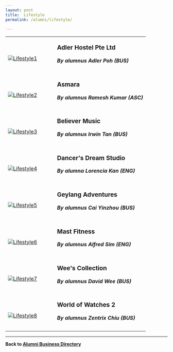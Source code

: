 ```yaml
---
layout: post
title:  Lifestyle
permalink: /alumni/lifestyle/

---
```


<div>
    <table>
        <tr>
            <td style="width:35%"><br>
                <a href="https://www.adlerhostel.com/">
                <image src="{{site.baseurl}}/images/MerchantLifetyle-AdlerHostel.jpeg" style="display:block;margin-left:auto;margin-right:auto;" alt="Lifestyle1">                                       </image>
                </a>
            </td>
            <td style="width:65%"><br>
                <h3 style="margin-top:0%">Adler Hostel Pte Ltd</h3>
                <h5 style="margin-top:0%"><i>By alumnus Adler Poh (BUS)</i></h5>
            </td>
         </tr>
        <tr>
            <td style="width:35%"><br>
                <a href="https://www.asmara.sg/">
                <image src="{{site.baseurl}}/images/MerchantLifetyle-Asmara.png" style="display:block;margin-left:auto;margin-right:auto;" alt="Lifestyle2">                          </image>
                </a>
            </td>
            <td style="width:65%"><br>
                <h3 style="margin-top:0%">Asmara</h3>
                <h5 style="margin-top:0%"><i>By alumnus Ramesh Kumar (ASC)</i></h5>
            </td>
         </tr>
        <tr>
            <td style="width:35%"><br>
                <a href="http://www.believermusic.com">
                <image src="{{site.baseurl}}/images/MerchantLifetyle-BelieverMusic.png" style="display:block;margin-left:auto;margin-right:auto;" alt="Lifestyle3">                                       </image>
                </a>
            </td>
            <td style="width:65%"><br>
                <h3 style="margin-top:0%">Believer Music</h3>
                <h5 style="margin-top:0%"><i>By alumnus Irwin Tan (BUS)</i></h5>
            </td>
         </tr>
        <tr>
            <td style="width:35%"><br>
                <a href="https://dancersdreamstudio.com/">
                <image src="{{site.baseurl}}/images/MerchantLifetyle-DancerDreamStudio.jpg" style="display:block;margin-left:auto;margin-right:auto;" alt="Lifestyle4">                                       </image>
                </a>
            </td>
            <td style="width:65%"><br>
                <h3 style="margin-top:0%">Dancer's Dream Studio</h3>
                <h5 style="margin-top:0%"><i>By alumna Lorencia Kan (ENG)</i></h5>
            </td>
         </tr>
        <tr>
            <td style="width:35%"><br>
                <a href="https://www.citizenadventures.com/geylang-adventures">
                <image src="{{site.baseurl}}/images/MerchantLifetyle-GeylangAdventures.jpg" style="display:block;margin-left:auto;margin-right:auto;" alt="Lifestyle5">                                       </image>
                </a>
            </td>
            <td style="width:65%"><br>
                <h3 style="margin-top:0%">Geylang Adventures</h3>
                <h5 style="margin-top:0%"><i>By alumnus Cai Yinzhou (BUS)</i></h5>
            </td>
         </tr>
        <tr>
            <td style="width:35%"><br>
                <a href="https://mastfitness.com/">
                <image src="{{site.baseurl}}/images/MerchantLifetyle-MastFitness.png" style="display:block;margin-left:auto;margin-right:auto;" alt="Lifestyle6">                                       </image>
                </a>
            </td>
            <td style="width:65%"><br>
                <h3 style="margin-top:0%">Mast Fitness</h3>
                <h5 style="margin-top:0%"><i>By alumnus Alfred Sim (ENG)</i></h5>
            </td>
         </tr>
        <tr>
            <td style="width:35%"><br>
                <a href="https://weescollection.com">
                <image src="{{site.baseurl}}/images/MerchantLifetyle-WeeCollection.png" style="display:block;margin-left:auto;margin-right:auto;" alt="Lifestyle7">                                       </image>
                </a>
            </td>
            <td style="width:65%"><br>
                <h3 style="margin-top:0%">Wee's Collection</h3>
                <h5 style="margin-top:0%"><i>By alumnus David Wee (BUS)</i></h5>
            </td>
         </tr>
        <tr>
            <td style="width:35%"><br>
                <a href="http://www.worldofwatches2.com">
                <image src="{{site.baseurl}}/images/MerchantLifetyle-WorldofWatches2.jpg" style="display:block;margin-left:auto;margin-right:auto;" alt="Lifestyle8">                                       </image>
                </a>
            </td>
            <td style="width:65%"><br>
                <h3 style="margin-top:0%">World of Watches 2</h3>
                <h5 style="margin-top:0%"><i>By alumnus Zentrix Chiu (BUS)</i></h5>
            </td>
         </tr>
    </table>
</div>

---
**Back to [Alumni Business Directory](/be-connected/alumni-business-directory/)**

